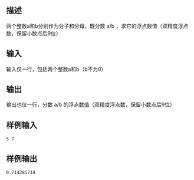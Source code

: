 ## 描述


两个整数a和b分别作为分子和分母，既分数 a/b ，求它的浮点数值（双精度浮点数，保留小数点后9位）

## 输入


输入仅一行，包括两个整数a和b（b不为0）

## 输出


输出也仅一行，分数 a/b 的浮点数值（双精度浮点数，保留小数点后9位）

## 样例输入


```
5 7
```


## 样例输出


```
0.714285714
```


